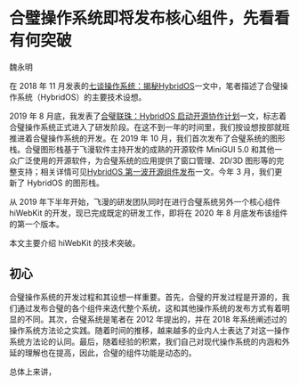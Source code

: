 # 合璧操作系统即将发布核心组件，先看看有何突破

魏永明

在 2018 年 11 月发表的[七谈操作系统：揭秘HybridOS](https://mp.weixin.qq.com/s?__biz=MzA5MTYwNTA3MA==&amp;mid=2651104264&amp;idx=1&amp;sn=87f5a883729d1898987420ae7bf6a37b&amp;chksm=8b89d529bcfe5c3f089fe1d05697cf219bd717adf1337ec99798e5147d0213a3bea0af07e084&token=426220509&lang=zh_CN#rd)一文中，笔者描述了合璧操作系统（HybridOS）的主要技术设想。

2019 年 8 月底，我发表了[合璧联珠：HybridOS 启动开源协作计划](https://mp.weixin.qq.com/s?__biz=MzA5MTYwNTA3MA==&mid=2651104322&idx=1&sn=f3bec419f829f7846a240fddc335087c&chksm=8b89d563bcfe5c75d21165717e37cd87be95a0df054b16873ea2706c0bc4db4a7775e26acac9&token=426220509&lang=zh_CN#rd)一文，标志着合璧操作系统正式进入了研发阶段。在这不到一年的时间里，我们按设想按部就班推进着合璧操作系统的开发。在 2019 年 10 月，我们首次发布了合璧系统的图形栈。合璧图形栈基于飞漫软件主持开发的成熟的开源软件 MiniGUI 5.0 和其他一众广泛使用的开源软件，为合璧系统的应用提供了窗口管理、2D/3D 图形等的完整支持；相关详情可见[HybridOS 第一波开源组件发布](https://mp.weixin.qq.com/s?__biz=MzA5MTYwNTA3MA==&mid=2651104353&idx=1&sn=b6d537de5e672bb70b19e38d76d449c7&chksm=8b89d540bcfe5c5625f708556f0143eb9983e6df070f76d4e2d4de7841752ba91384bbe207c3&token=426220509&lang=zh_CN#rd)一文。今年 3 月，我们更新了 HybridOS 的图形栈。

从 2019 年下半年开始，飞漫的研发团队同时在进行合璧系统另外一个核心组件 hiWebKit 的开发，现已完成既定的研发工作，即将在 2020 年 8 月底发布该组件的第一个版本。

本文主要介绍 hiWebKit 的技术突破。

## 初心

合璧操作系统的开发过程和其设想一样重要。首先，合璧的开发过程是开源的，我们通过发布合璧的各个组件来迭代整个系统，这和其他操作系统的发布方式有着明显的不同。其次，合璧系统是笔者在 2012 年提出的，并在 2018 年系统阐述过的操作系统方法论之实践。随着时间的推移，越来越多的业内人士表达了对这一操作系统方法论的认同。最后，随着经验的积累，我们自己对现代操作系统的内涵和外延的理解也在提高，因此，合璧的组件功能是动态的。

总体上来讲，
